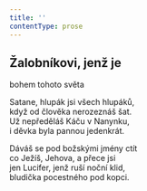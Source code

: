 ```yaml
---
title: ''
contentType: prose
---
```


## Žalobníkovi, jenž je  
bohem tohoto světa

Satane, hlupák jsi všech hlupáků,  
když od člověka nerozeznáš šat.  
Už nepředěláš Káču v Nanynku,  
i děvka byla pannou jedenkrát.

Dáváš se pod božskými jmény ctít  
co Ježíš, Jehova, a přece jsi  
jen Lucifer, jenž ruší noční klid,  
bludička pocestného pod kopci.
